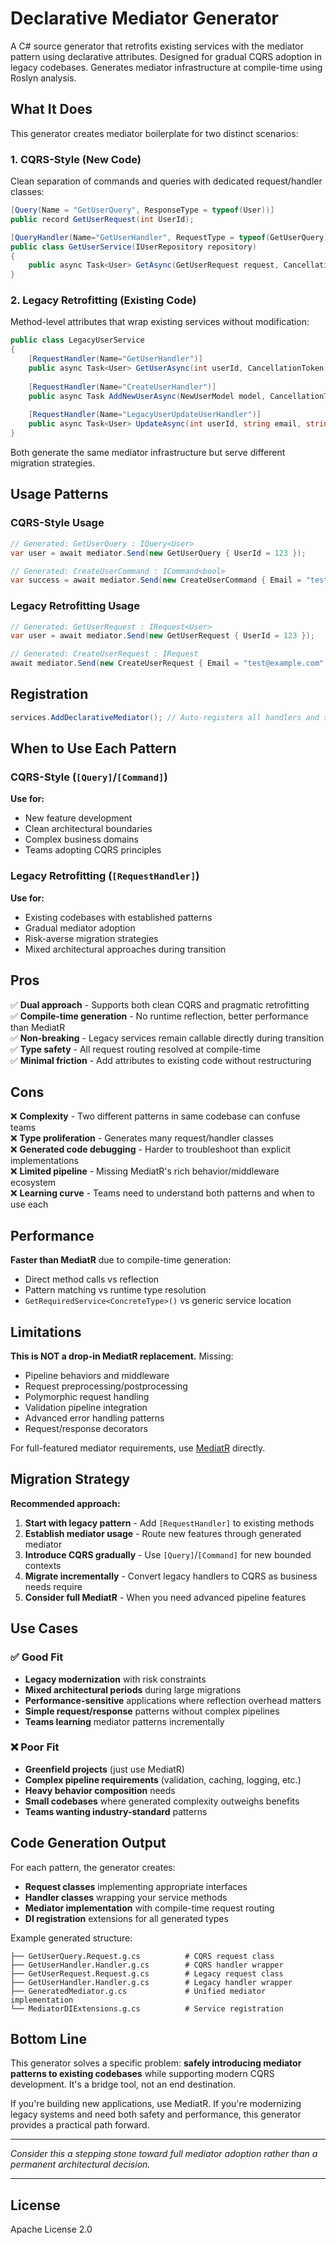 # Declarative Mediator Generator

A C# source generator that retrofits existing services with the mediator pattern using declarative attributes. 
Designed for gradual CQRS adoption in legacy codebases.
Generates mediator infrastructure at compile-time using Roslyn analysis.

## What It Does

This generator creates mediator boilerplate for two distinct scenarios:

### 1. CQRS-Style (New Code)
Clean separation of commands and queries with dedicated request/handler classes:

```csharp
[Query(Name = "GetUserQuery", ResponseType = typeof(User))]
public record GetUserRequest(int UserId);

[QueryHandler(Name="GetUserHandler", RequestType = typeof(GetUserQuery))]
public class GetUserService(IUserRepository repository) 
{
    public async Task<User> GetAsync(GetUserRequest request, CancellationToken ct) { ... }
}
```

### 2. Legacy Retrofitting (Existing Code)
Method-level attributes that wrap existing services without modification:

```csharp
public class LegacyUserService
{
    [RequestHandler(Name="GetUserHandler")]
    public async Task<User> GetUserAsync(int userId, CancellationToken ct) { ... }
    
    [RequestHandler(Name="CreateUserHandler")]  
    public async Task AddNewUserAsync(NewUserModel model, CancellationToken ct) { ... }
    
    [RequestHandler(Name="LegacyUserUpdateUserHandler")]
	public async Task<User> UpdateAsync(int userId, string email, string firstName, DateTime updateDate, CancellationToken cancellationToken = default) { ... }
}
```

Both generate the same mediator infrastructure but serve different migration strategies.

## Usage Patterns

### CQRS-Style Usage
```csharp
// Generated: GetUserQuery : IQuery<User>
var user = await mediator.Send(new GetUserQuery { UserId = 123 });

// Generated: CreateUserCommand : ICommand<bool>  
var success = await mediator.Send(new CreateUserCommand { Email = "test@example.com" });
```

### Legacy Retrofitting Usage
```csharp
// Generated: GetUserRequest : IRequest<User>
var user = await mediator.Send(new GetUserRequest { UserId = 123 });

// Generated: CreateUserRequest : IRequest
await mediator.Send(new CreateUserRequest { Email = "test@example.com" });
```

## Registration

```csharp
services.AddDeclarativeMediator(); // Auto-registers all handlers and services
```

## When to Use Each Pattern

### CQRS-Style (`[Query]`/`[Command]`)
**Use for:**
- New feature development
- Clean architectural boundaries
- Complex business domains
- Teams adopting CQRS principles

### Legacy Retrofitting (`[RequestHandler]`)
**Use for:**
- Existing codebases with established patterns
- Gradual mediator adoption
- Risk-averse migration strategies
- Mixed architectural approaches during transition

## Pros

✅ **Dual approach** - Supports both clean CQRS and pragmatic retrofitting  
✅ **Compile-time generation** - No runtime reflection, better performance than MediatR  
✅ **Non-breaking** - Legacy services remain callable directly during transition  
✅ **Type safety** - All request routing resolved at compile-time  
✅ **Minimal friction** - Add attributes to existing code without restructuring

## Cons

❌ **Complexity** - Two different patterns in same codebase can confuse teams  
❌ **Type proliferation** - Generates many request/handler classes  
❌ **Generated code debugging** - Harder to troubleshoot than explicit implementations  
❌ **Limited pipeline** - Missing MediatR's rich behavior/middleware ecosystem  
❌ **Learning curve** - Teams need to understand both patterns and when to use each

## Performance

**Faster than MediatR** due to compile-time generation:
- Direct method calls vs reflection
- Pattern matching vs runtime type resolution
- `GetRequiredService<ConcreteType>()` vs generic service location

## Limitations

**This is NOT a drop-in MediatR replacement.** Missing:
- Pipeline behaviors and middleware
- Request preprocessing/postprocessing
- Polymorphic request handling
- Validation pipeline integration
- Advanced error handling patterns
- Request/response decorators

For full-featured mediator requirements, use [MediatR](https://github.com/jbogard/MediatR) directly.

## Migration Strategy

**Recommended approach:**

1. **Start with legacy pattern** - Add `[RequestHandler]` to existing methods
2. **Establish mediator usage** - Route new features through generated mediator
3. **Introduce CQRS gradually** - Use `[Query]`/`[Command]` for new bounded contexts
4. **Migrate incrementally** - Convert legacy handlers to CQRS as business needs require
5. **Consider full MediatR** - When you need advanced pipeline features

## Use Cases

### ✅ Good Fit
- **Legacy modernization** with risk constraints
- **Mixed architectural periods** during large migrations
- **Performance-sensitive** applications where reflection overhead matters
- **Simple request/response** patterns without complex pipelines
- **Teams learning** mediator patterns incrementally

### ❌ Poor Fit
- **Greenfield projects** (just use MediatR)
- **Complex pipeline requirements** (validation, caching, logging, etc.)
- **Heavy behavior composition** needs
- **Small codebases** where generated complexity outweighs benefits
- **Teams wanting industry-standard** patterns

## Code Generation Output

For each pattern, the generator creates:
- **Request classes** implementing appropriate interfaces
- **Handler classes** wrapping your service methods
- **Mediator implementation** with compile-time request routing
- **DI registration** extensions for all generated types

Example generated structure:
```
├── GetUserQuery.Request.g.cs          # CQRS request class
├── GetUserHandler.Handler.g.cs        # CQRS handler wrapper  
├── GetUserRequest.Request.g.cs        # Legacy request class
├── GetUserHandler.Handler.g.cs        # Legacy handler wrapper
├── GeneratedMediator.g.cs             # Unified mediator implementation
└── MediatorDIExtensions.g.cs          # Service registration
```

## Bottom Line

This generator solves a specific problem: **safely introducing mediator patterns to existing codebases** while supporting modern CQRS development. It's a bridge tool, not an end destination.

If you're building new applications, use MediatR. If you're modernizing legacy systems and need both safety and performance, this generator provides a practical path forward.

---

*Consider this a stepping stone toward full mediator adoption rather than a permanent architectural decision.*

---
## License

Apache License 2.0